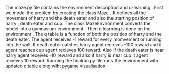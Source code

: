 The maze.py file contains the environment description and q-learning . First we model the problem by creating the class Maze . It defines all the movement of harry and the death eater and also the starting position of harry , death eater and cup. The class MazeEnvironment converts the model into a gymnasium environment . Then q learning is done on the environment . The q table is a function of both the position of harry and the death eater. The agent receives -1 reward for every momvement or running into the wall. If death eater catches harry agent recieves -100 reward and if agent reaches cup agent recieves 100 reward. Also if the death eater is near harry agent receives -10 reward and also if harry is near cup it agent recieves 10 reward. Running the finalrun.py file runs the environment with updated q table along wiht pygame visualisation.
